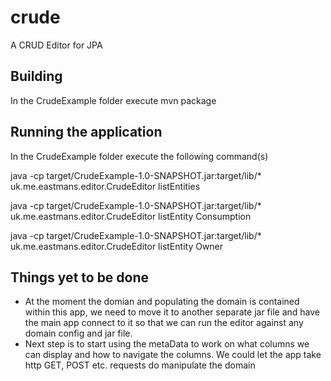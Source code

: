 # crude
A CRUD Editor for JPA

## Building
In the CrudeExample folder execute
mvn package

## Running the application
In the CrudeExample folder execute the following command(s)

java -cp target/CrudeExample-1.0-SNAPSHOT.jar:target/lib/* uk.me.eastmans.editor.CrudeEditor listEntities

java -cp target/CrudeExample-1.0-SNAPSHOT.jar:target/lib/* uk.me.eastmans.editor.CrudeEditor listEntity Consumption

java -cp target/CrudeExample-1.0-SNAPSHOT.jar:target/lib/* uk.me.eastmans.editor.CrudeEditor listEntity Owner

## Things yet to be done

* At the moment the domian and populating the domain is contained within this app,
we need to move it to another separate jar file and have the main app 
connect to it so that we can run the editor against any domain config and jar file.
* Next step is to start using the metaData to work on what columns we can display and how to navigate the columns. We
could let the app take http GET, POST etc. requests do manipulate the domain 